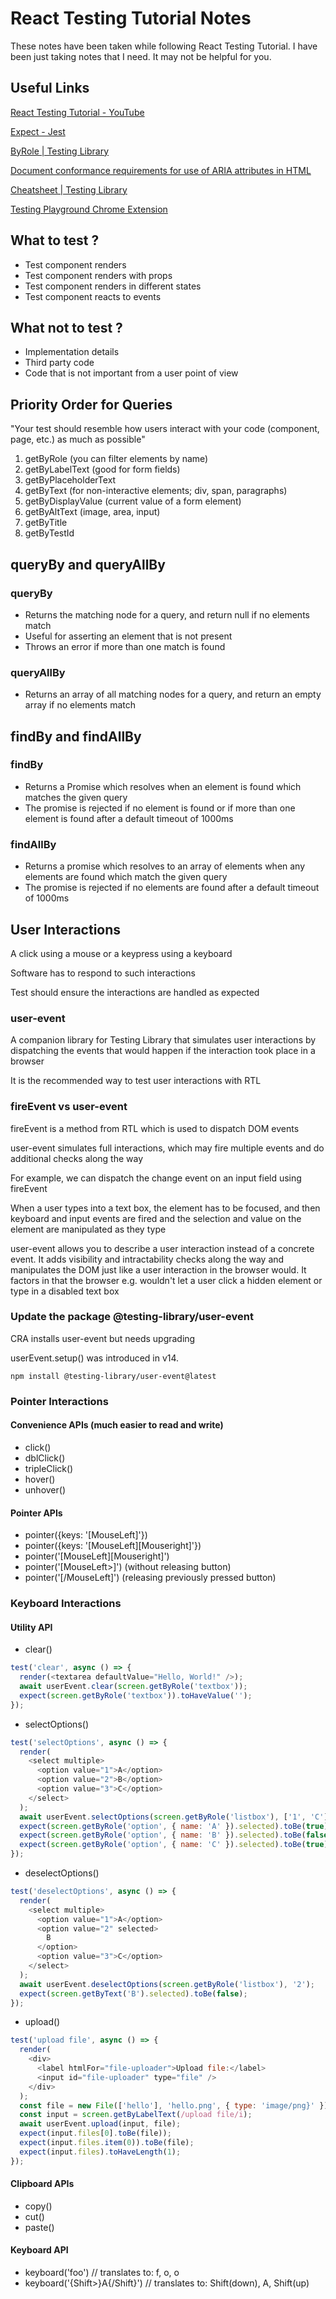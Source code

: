 # React Testing Tutorial Notes

These notes have been taken while following React Testing Tutorial. I have been just taking notes that I need. It may not be helpful for you.

## Useful Links

[React Testing Tutorial - YouTube](https://www.youtube.com/playlist?list=PLC3y8-rFHvwirqe1KHFCHJ0RqNuN61SJd)

[Expect - Jest](https://jestjs.io/docs/expect)

[ByRole | Testing Library](https://testing-library.com/docs/queries/byrole/)

[Document conformance requirements for use of ARIA attributes in HTML](https://www.w3.org/TR/html-aria/#docconformance)

[Cheatsheet | Testing Library](https://testing-library.com/docs/react-testing-library/cheatsheet/)

[Testing Playground Chrome Extension](https://chrome.google.com/webstore/detail/testing-playground/hejbmebodbijjdhflfknehhcgaklhano)

## What to test ?

- Test component renders
- Test component renders with props
- Test component renders in different states
- Test component reacts to events

## What not to test ?

- Implementation details
- Third party code
- Code that is not important from a user point of view

## Priority Order for Queries

"Your test should resemble how users interact with your code (component, page, etc.) as much as possible"

1. getByRole (you can filter elements by name)
2. getByLabelText (good for form fields)
3. getByPlaceholderText
4. getByText (for non-interactive elements; div, span, paragraphs)
5. getByDisplayValue (current value of a form element)
6. getByAltText (image, area, input)
7. getByTitle
8. getByTestId

## queryBy and queryAllBy

### queryBy

- Returns the matching node for a query, and return null if no elements match
- Useful for asserting an element that is not present
- Throws an error if more than one match is found

### queryAllBy

- Returns an array of all matching nodes for a query, and return an empty array if no elements match

## findBy and findAllBy

### findBy

- Returns a Promise which resolves when an element is found which matches the given query
- The promise is rejected if no element is found or if more than one element is found after a default timeout of 1000ms

### findAllBy

- Returns a promise which resolves to an array of elements when any elements are found which match the given query
- The promise is rejected if no elements are found after a default timeout of 1000ms

## User Interactions

A click using a mouse or a keypress using a keyboard

Software has to respond to such interactions

Test should ensure the interactions are handled as expected

### user-event

A companion library for Testing Library that simulates user interactions by dispatching the events that would happen if the interaction took place in a browser

It is the recommended way to test user interactions with RTL

### fireEvent vs user-event

fireEvent is a method from RTL which is used to dispatch DOM events

user-event simulates full interactions, which may fire multiple events and do additional checks along the way

For example, we can dispatch the change event on an input field using fireEvent

When a user types into a text box, the element has to be focused, and then keyboard and input events are fired and the selection and value on the element are manipulated as they type

user-event allows you to describe a user interaction instead of a concrete event. It adds visibility and intractability checks along the way and manipulates the DOM just like a user interaction in the browser would. It factors in that the browser e.g. wouldn't let a user click a hidden element or type in a disabled text box

### Update the package @testing-library/user-event

CRA installs user-event but needs upgrading

userEvent.setup() was introduced in v14.

```
npm install @testing-library/user-event@latest
```

### Pointer Interactions

#### Convenience APIs (much easier to read and write)

- click()
- dblClick()
- tripleClick()
- hover()
- unhover()

#### Pointer APIs

- pointer({keys: '[MouseLeft]'})
- pointer({keys: '[MouseLeft][Mouseright]'})
- pointer('[MouseLeft][Mouseright]')
- pointer('[MouseLeft>]') (without releasing button)
- pointer('[/MouseLeft]') (releasing previously pressed button)

### Keyboard Interactions

#### Utility API

- clear()

```js
test('clear', async () => {
  render(<textarea defaultValue="Hello, World!" />);
  await userEvent.clear(screen.getByRole('textbox'));
  expect(screen.getByRole('textbox')).toHaveValue('');
});
```

- selectOptions()

```js
test('selectOptions', async () => {
  render(
    <select multiple>
      <option value="1">A</option>
      <option value="2">B</option>
      <option value="3">C</option>
    </select>
  );
  await userEvent.selectOptions(screen.getByRole('listbox'), ['1', 'C']);
  expect(screen.getByRole('option', { name: 'A' }).selected).toBe(true);
  expect(screen.getByRole('option', { name: 'B' }).selected).toBe(false);
  expect(screen.getByRole('option', { name: 'C' }).selected).toBe(true);
});
```

- deselectOptions()

```js
test('deselectOptions', async () => {
  render(
    <select multiple>
      <option value="1">A</option>
      <option value="2" selected>
        B
      </option>
      <option value="3">C</option>
    </select>
  );
  await userEvent.deselectOptions(screen.getByRole('listbox'), '2');
  expect(screen.getByText('B').selected).toBe(false);
});
```

- upload()

```js
test('upload file', async () => {
  render(
    <div>
      <label htmlFor="file-uploader">Upload file:</label>
      <input id="file-uploader" type="file" />
    </div>
  );
  const file = new File(['hello'], 'hello.png', { type: 'image/png}' });
  const input = screen.getByLabelText(/upload file/i);
  await userEvent.upload(input, file);
  expect(input.files[0].toBe(file));
  expect(input.files.item(0)).toBe(file);
  expect(input.files).toHaveLength(1);
});
```

#### Clipboard APIs

- copy()
- cut()
- paste()

#### Keyboard API

- keyboard('foo') // translates to: f, o, o
- keyboard('{Shift>}A{/Shift}') // translates to: Shift(down), A, Shift(up)
